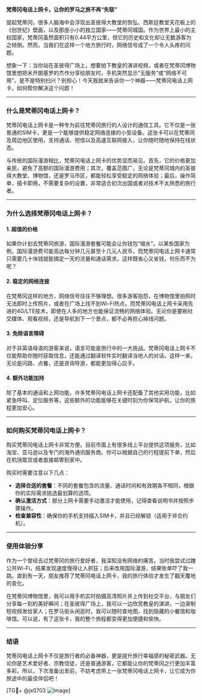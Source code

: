 **梵蒂冈电话上网卡，让你的罗马之旅不再“失联”**

提起梵蒂冈，很多人脑海中会浮现出圣彼得大教堂的恢弘、西斯廷教堂天花板上的《创世纪》壁画，以及那座小小的独立国家——梵蒂冈城国。作为世界上最小的主权国家，梵蒂冈虽然面积只有0.44平方公里，但它的历史和文化却让无数游客为之倾倒。然而，当我们在这样一个地方旅行时，网络信号成了一个令人头疼的问题。

想象一下：当你站在圣彼得广场上，想要拍下教皇的演讲视频，或者在梵蒂冈博物馆里想把米开朗基罗的杰作分享给朋友时，手机突然显示“无服务”或“网络不可用”，是不是特别扫兴？别担心！今天我就来告诉你一个神器——梵蒂冈电话上网卡，如何帮你解决这个问题！

---

### **什么是梵蒂冈电话上网卡？**

梵蒂冈电话上网卡是一种专为前往梵蒂冈旅行的人设计的通信工具。它不仅是一张普通的SIM卡，更是一个能够提供稳定网络连接的小型设备。这张卡可以在梵蒂冈及周边地区使用，支持通话、短信以及高速互联网接入，让你随时随地保持在线状态。

与传统的国际漫游相比，梵蒂冈电话上网卡的优势显而易见。首先，它的价格更加亲民，避免了高额的国际漫游费用；其次，覆盖范围广，无论是梵蒂冈城内的圣彼得大教堂、博物馆，还是罗马市区，都能轻松享受稳定的网络体验；最后，操作简单，插卡即用，不需要复杂的设置，非常适合初次出国或者对技术不太熟悉的旅行者。

---

### **为什么选择梵蒂冈电话上网卡？**

#### **1. 超值的价格**
如果你计划去梵蒂冈旅游，国际漫游套餐可能会让你钱包“缩水”。以某些国家为例，国际漫游费可能高达每分钟几元甚至十几元人民币，而梵蒂冈电话上网卡通常只需要几十块钱就能搞定一天的流量和通话需求。这样既省心又省钱，何乐而不为呢？

#### **2. 稳定的网络连接**
在梵蒂冈这样的地方，网络信号往往不够理想。很多游客抱怨，在博物馆里拍照时无法即时上传照片，或者在广场上找不到Wi-Fi热点。而梵蒂冈电话上网卡采用先进的4G/LTE技术，即使在人多的地方也能保证流畅的网络体验。无论你是要刷社交媒体、观看视频，还是导航到下一个景点，都不必再担心掉线问题。

#### **3. 免除语言障碍**
对于非英语母语的游客来说，语言可能是旅行中的一大挑战。梵蒂冈电话上网卡不仅能帮助你随时获取信息，还能通过翻译软件实时翻译当地人的对话。这样一来，无论是问路、点餐，还是咨询导游，都能更加得心应手。

#### **4. 额外功能加持**
除了基本的通话和上网功能，许多梵蒂冈电话上网卡还配备了其他实用功能，比如紧急呼叫、定位服务等。这些额外的功能能够在关键时刻为你保驾护航，让你的旅程更加安心。

---

### **如何购买梵蒂冈电话上网卡？**

购买梵蒂冈电话上网卡非常方便。目前市面上有很多线上平台提供这项服务，比如淘宝、亚马逊以及专门的海外通讯服务商。你可以根据自己的行程提前下单，然后在机场取货或者直接邮寄到家中。

购买时需要注意以下几点：
- **选择合适的套餐**：不同的套餐包含的流量、通话时间和有效期各不相同，根据你的实际需求挑选最划算的选项。
- **确认激活方式**：部分上网卡需要手动激活才能使用，记得查看说明书并按照步骤操作。
- **检查兼容性**：确保你的手机支持插入SIM卡，并且已经解锁（适用于非合约机）。

---

### **使用体验分享**

作为一个曾经去过梵蒂冈的旅行爱好者，我深知没有网络的痛苦。当时我尝试过蹭公共Wi-Fi，结果发现速度慢得让人抓狂；后来改用国际漫游，结果账单吓了我一跳。直到有一天，朋友推荐了梵蒂冈电话上网卡，我的旅行体验才发生了翻天覆地的变化。

在梵蒂冈博物馆里，我可以用手机实时拍摄高清照片并上传到社交平台，与朋友们分享每一刻的美好瞬间；在圣彼得广场上，我可以一边欣赏教皇的演讲，一边录制短视频发给家人；在罗马街头闲逛时，我可以随时查地图，找到隐藏的小餐馆和咖啡馆。可以说，有了这张卡，我的整个旅程都变得更加便捷和愉快。

---

### **结语**

梵蒂冈电话上网卡不仅是旅行者的必备神器，更是提升旅行幸福感的秘密武器。无论你是艺术爱好者、宗教信徒，还是普通游客，它都能让你的梵蒂冈之行更加丰富多彩。所以，下次准备出发前，不妨考虑带上一张梵蒂冈电话上网卡，让它成为你旅途中的最佳伴侣吧！

[TG💪+ @jx0703 ![Image](https://github.com/user-attachments/assets/dbca1d08-cadb-493c-b0ec-ad6f7a83f270)]